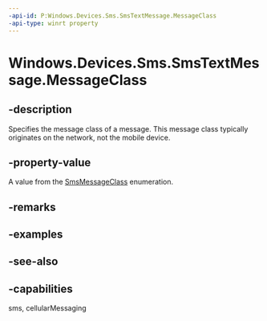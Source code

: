 ----api-id: P:Windows.Devices.Sms.SmsTextMessage.MessageClass
-api-type: winrt property
---<!-- Property syntaxpublic Windows.Devices.Sms.SmsMessageClass MessageClass { get; }--># Windows.Devices.Sms.SmsTextMessage.MessageClass## -descriptionSpecifies the message class of a message. This message class typically originates on the network, not the mobile device.## -property-valueA value from the [SmsMessageClass](smsmessageclass.md) enumeration.## -remarks## -examples## -see-also## -capabilitiessms, cellularMessaging